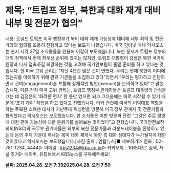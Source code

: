 # **제목: “트럼프 정부, 북한과 대화 재개 대비 내부 및 전문가 협의”**

  내용: 도널드 트럼프 미국 행정부가 북미 대화 재개 가능성에 대비해 내부 회의 및 전문가와의 협의를 조용히 진행하고 있다는 보도가 나왔습니다. 미국 인터넷 매체 악시오스는 현지 시각 27일 소식통들을 인용해 이같이 보도했습니다. 북한 문제가 트럼프 정부의 대외 정책에서 현재 최우선 순위에 있지는 않지만, 트럼프 대통령이 김정은 북한 국가위원장과 다시 접촉하길 희망하는 것을 고려해 국가안보팀이 물밑 준비를 하고 있다는 것입니다. 한 미국 고위 관리는 “지난 4년간 많은 것이 변했다. 우리는 현재 북한이 어디에 있는지를 이해하기 위해 관련 기관들을 소집하고 있다”라면서 “우리는 평가하고 진단하면서 관여(engagement)를 포함해 잠재적인 방안(avenue)을 논의하고 있다”고 말했습니다. 다른 전직 미국 고위 관리는, 트럼프 행정부 관계자들은 트럼프 대통령의 관심을 끄는 데 김정은의 ‘화려한 편지’ 한 통만 있으면 되고 그다음에는 바로 시작될 수 있기 때문에 ‘초기 계획’ 작업을 하고 있다고 전했습니다. 이와 관련해 미국의 이익대표 역할을 하는 주북한 스웨덴 대사가 지난주에 워싱턴을 방문해 미국 정부 관계자 및 전문가들과 협의했다고 악시오스는 보도했습니다. 한 소식통은 이번 방문과 관련 “그것은 주로 평양에 대한 관여 가능성에 대한 분위기를 살펴보는 것이었다”고 전했습니다. 국가안전보장회의(NSC)와 국무부 관계자들은 외부의 북한 전문가들과 라운드테이블을 진행하고 있는데 논의 주제 가운데 하나는 북미 대화 재개시 북한 측 대화 상대자가 누가될지에 대한 것이었다고 악시오스는 보도했습니다.[사진 출처 : 연합뉴스]■ 제보하기▷ 전화 : 02-781-1234, 4444▷ 이메일 : kbs1234@kbs.co.kr▷ 카카오톡 : 'KBS제보' 검색, 채널 추가▷ 네이버, 유튜브에서 KBS뉴스를 구독해주세요!

  **날짜: 2025.04.28. 오전 7:392025.04.28. 오전 7:59**